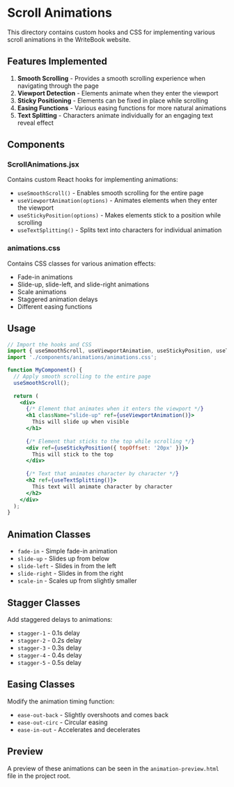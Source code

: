 # Scroll Animations

This directory contains custom hooks and CSS for implementing various scroll animations in the WriteBook website.

## Features Implemented

1. **Smooth Scrolling** - Provides a smooth scrolling experience when navigating through the page
2. **Viewport Detection** - Elements animate when they enter the viewport
3. **Sticky Positioning** - Elements can be fixed in place while scrolling
4. **Easing Functions** - Various easing functions for more natural animations
5. **Text Splitting** - Characters animate individually for an engaging text reveal effect

## Components

### ScrollAnimations.jsx

Contains custom React hooks for implementing animations:

- `useSmoothScroll()` - Enables smooth scrolling for the entire page
- `useViewportAnimation(options)` - Animates elements when they enter the viewport
- `useStickyPosition(options)` - Makes elements stick to a position while scrolling
- `useTextSplitting()` - Splits text into characters for individual animation

### animations.css

Contains CSS classes for various animation effects:

- Fade-in animations
- Slide-up, slide-left, and slide-right animations
- Scale animations
- Staggered animation delays
- Different easing functions

## Usage

```jsx
// Import the hooks and CSS
import { useSmoothScroll, useViewportAnimation, useStickyPosition, useTextSplitting } from './components/animations/ScrollAnimations';
import './components/animations/animations.css';

function MyComponent() {
  // Apply smooth scrolling to the entire page
  useSmoothScroll();
  
  return (
    <div>
      {/* Element that animates when it enters the viewport */}
      <h1 className="slide-up" ref={useViewportAnimation()}>
        This will slide up when visible
      </h1>
      
      {/* Element that sticks to the top while scrolling */}
      <div ref={useStickyPosition({ topOffset: '20px' })}>
        This will stick to the top
      </div>
      
      {/* Text that animates character by character */}
      <h2 ref={useTextSplitting()}>
        This text will animate character by character
      </h2>
    </div>
  );
}
```

## Animation Classes

- `fade-in` - Simple fade-in animation
- `slide-up` - Slides up from below
- `slide-left` - Slides in from the left
- `slide-right` - Slides in from the right
- `scale-in` - Scales up from slightly smaller

## Stagger Classes

Add staggered delays to animations:

- `stagger-1` - 0.1s delay
- `stagger-2` - 0.2s delay
- `stagger-3` - 0.3s delay
- `stagger-4` - 0.4s delay
- `stagger-5` - 0.5s delay

## Easing Classes

Modify the animation timing function:

- `ease-out-back` - Slightly overshoots and comes back
- `ease-out-circ` - Circular easing
- `ease-in-out` - Accelerates and decelerates

## Preview

A preview of these animations can be seen in the `animation-preview.html` file in the project root.